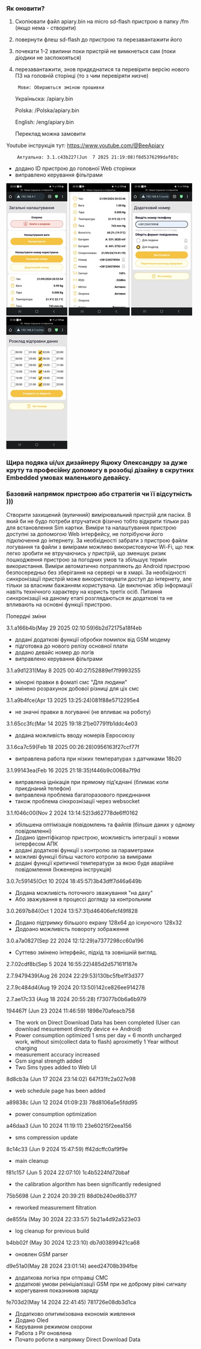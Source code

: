 ### Як оновити?
1. Скопіювати файл apiary.bin на micro sd-flash пристрою в папку /fm (якщо нема - створити)
2. повернути флеш sd-flash до пристрою та перезавантажити його
3. почекати 1-2 хвилини поки пристрій не вимкнеться сам (поки діодики не заспокояться)
4. перезавантажити, знов придєднатися та перевірити версію нового ПЗ на головній сторінці (то з чим перевіряти низче)
   
        Мови: Обираються зміною прошивки  

   Україньска: /apiary.bin 

   Polska: /Polska/apiary.bin 

   English: /eng/apiary.bin 

      Переклад можна замовити 
   
Youtube інструкція тут: https://www.youtube.com/@BeeApiary 

        Актуальна: 3.1.c43b227(Jun  7 2025 21:19:08)f8d5376299daf03c
  - додано ID пристрою до головної Web сторінки
  - виправлено керування фільтрами

![Screenshot](./images/S1.jpg)  ![Screenshot](./images/S2.jpg)  ![Screenshot](./images/S4.jpg)  ![Screenshot](./images/S3.jpg)

### Щира подяка ui/ux дизайнеру Яцюку Олександру за дуже круту та професійну допомогу в розобці дізайну в скрутних Embedded умовах маленького девайсу.


### Базовий напрямок пристрою або стратегія чи її відсутність )))
Створити захищений (вуличний) вимірювальний пристрій для пасіки. В який би не будо потреби втручатися фізично тобто відкрити тільки раз для встановлення Sim картки. Виміри та налаштування пристрою доступні за   допомогою Web інтерфейсу, не потрібуючи його підключення до інтернету. За необхідності забрати з пристрою файли логування та файли з вимірами можливо використовуючи Wi-Fi, що теж легко зробити не втручаючись у пристрій, що зменшує ризик пошкодження пристрою за погодних умов та збільшує термін використання.
Виміри автоматично потрапляють до Android пристрою безпосередньо без зберігання на сервері чи в хмарі. За необхідності синхронізації пристрій може використовувати доступ до інтернету, але тільки за власним бажанням користувача. Це виключає збір інформації навіть технічного характеру на користь третіх осіб. Питання синхронізації на даному етапі розглядаються як додаткові та не впливають на основні функції пристрою.

Попердні зміни

3.1.a166b4b(May 29 2025 02:10:59)6b2d72175a18f4eb
  - додані додаткові функції обробки помилок від GSM модему
  - підготовка до нового релізу основної плати
  - додано девайс номер до логів
  - виправлено керування фільтрами

3.1.a9d1231(May  8 2025 00:40:27)52889ef7f9993255
  - мінорні правки в фоматі смс "Для людини"
  - змінено розрахунок добової різниці для ціх смс

3.1.a9b4fce(Apr 13 2025 13:25:24)081f88e5712295e4
  - не значні правки в логуванні (не впливає на роботу)

3.1.65cc3fc(Mar 14 2025 19:18:21)e07791fb1ddc4e03
  - додана можливість вводу номерів Евросоюзу

3.1.6ca7c59(Feb 18 2025 00:26:28)0956163f27ccf77f

- виправлена работа при нізких температурах з датчиками 18b20

 3.1.99143ea(Feb 16 2025 21:18:35)f446b9c0068a7f9d 

- виправлена іднікація при прямому під'єднані (блимає коли приєднаний телефон)
- виправлена проблема багаторазового приєдннання
- також проблема сінхрознізації через websocket 


3.1.f046c00(Nov 2 2024 13:14:52)3d62778de6ff0162

- збільшена оптімізація повідомлень та файлів (більше даних у одному повідомленні)
- Додано ідентіфікатор пристрою, можливість інтеграції з новми інтерфесом АПК
- додані додаткові функції з контролю за параметрами
- можливі функції більш частого котролю за вимірами 
- додані функції критичної температури за якою буде аварійне повідомлення (Інженерна інструкція) 

3.0.7c59145(Oct 10 2024 18:45:57)3b43dff7d46a649b
 - Додана можливість поточного зважування "на даху"
 - Або зважування в процессі догляду за контрольним

 3.0.2697b84(Oct 1 2024 13:57:31)d46406efcf49f828
  - Додано підтримку більшого екрану 128х64 до існуючого 128х32
  - Додоано можливість повороту зображення

3.0.a7a0827(Sep 22 2024 12:12:29)a7377298cc60a196

  - Cуттево змінено інтерфейс, підхід та зовнішній вигляд.

2.7.02cdf8b(Sep  5 2024 16:55:22)485d2d57161f187e

2.7.9479439(Aug 26 2024 22:29:53)130bc5fbe1f3d377

2.7.9c484d4(Aug 19 2024 20:13:50)142ce826ee914278 

2.7.ae17c33 (Aug 18 2024 20:55:28) f73077b0b6a6b979 

194467f (Jun 23 2024 11:46:59) 1898e70afeacb758
 - The work on Direct Download Data has been completed (User can download mesurement directly device <-> Android)
 - Power consumption optimized 1 sms per day = 6 month uncharged work, without sim(collect data to flash) aproximetly 1 Year without charging
 - measurement accuracy increased
 - Gsm signal strength added
 - Two Sms types added to Web UI

8d8cb3a (Jun 17 2024 23:14:02) 647f31fc2a027e98
 - web schedule page has been added

a89838c (Jun 12 2024 01:09:23) 78d8106a5e5fdd95
 - power consumption optimization

a46daa3 (Jun 10 2024 11:19:11) 23e60215f2eea156
 - sms compression update

8c14c33 (Jun  9 2024 15:47:59) ff42dcffc0af9f9e
  - main cleanup

f81c157 (Jun  5 2024 22:07:10) 1c4b5224fd72bbaf
 - the calibration algorithm has been significantly redesigned

75b5698 (Jun  2 2024 20:39:21) 88d0b240ed6b37f7
 - reworked measurement filtration

de855fa (May 30 2024 22:33:57) 5b21a4d92a523e03
 - log cleanup for previous build

b4bb02f (May 30 2024 12:23:10) db7d03899421ca68
 - оновлен GSM parser

d9e51a0(May 28 2024 23:01:14) aeed24708b394fbe
- додаткова логіка при отправці СМС 
- додаткові умови реініціалізації GSM при не доброму рівні сигналу
- корегування показникив заряду

fe703d2(May 14 2024 22:41:45) 781726e08db3d1ca
- Додатково опитимізована економія живлення
- Додано Oled 
- Керування режимом охорони
- Работа з Pir оновлена
- Почато роботи в напрямку Direct Download Data

